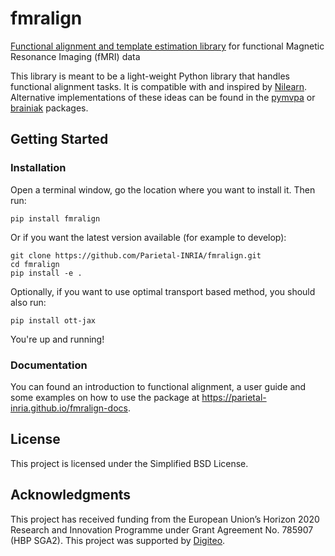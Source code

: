 # fmralign
[Functional alignment and template estimation library](https://parietal-inria.github.io/fmralign-docs) for functional Magnetic Resonance Imaging (fMRI) data

This library is meant to be a light-weight Python library that handles functional
alignment tasks. It is compatible with and inspired by [Nilearn](http://nilearn.github.io).
Alternative implementations of these ideas can be found in the
[pymvpa](http://www.pymvpa.org) or [brainiak](http://brainiak.org) packages.

## Getting Started

### Installation

Open a terminal window, go the location where you want to install it. Then run:

```
pip install fmralign
```

Or if you want the latest version available (for example to develop):

```
git clone https://github.com/Parietal-INRIA/fmralign.git
cd fmralign
pip install -e .
```

Optionally, if you want to use optimal transport based method, you should also run:

```
pip install ott-jax
```

You're up and running!

### Documentation

You can found an introduction to functional alignment, a user guide and some examples
on how to use the package at https://parietal-inria.github.io/fmralign-docs.

## License

This project is licensed under the Simplified BSD License.

## Acknowledgments

This project has received funding from the European Union’s Horizon
2020 Research and Innovation Programme under Grant Agreement No. 785907
(HBP SGA2).
This project was supported by [Digiteo](http://www.digiteo.fr).
